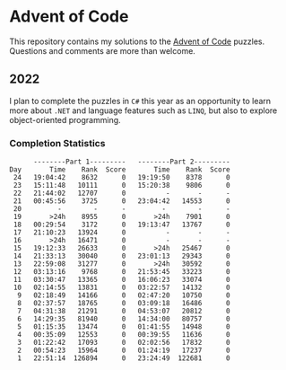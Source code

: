 # Advent of Code

This repository contains my solutions to the [Advent of Code](https://adventofcode.com/) puzzles.
Questions and comments are more than welcome.

## 2022

I plan to complete the puzzles in `C#` this year as an opportunity to learn more about `.NET` and language features such as `LINQ`, but also to explore object-oriented programming.

### Completion Statistics

          --------Part 1---------   --------Part 2---------
    Day       Time    Rank  Score       Time    Rank  Score
     24   19:04:42    8632      0   19:19:50    8378      0
     23   15:11:48   10111      0   15:20:38    9806      0
     22   21:44:02   12707      0          -       -      -
     21   00:45:56    3725      0   23:04:42   14553      0
     20         -        -      -         -        -      -
     19       >24h    8955      0       >24h    7901      0
     18   00:29:54    3172      0   19:13:47   13767      0
     17   21:10:23   13924      0          -       -      -
     16       >24h   16471      0          -       -      -
     15   19:12:33   26633      0       >24h   25467      0
     14   21:33:13   30040      0   23:01:13   29343      0
     13   22:59:08   31277      0       >24h   30592      0
     12   03:13:16    9768      0   21:53:45   33223      0
     11   03:30:47   13365      0   16:06:23   33074      0
     10   02:14:55   13831      0   03:22:57   14132      0
      9   02:18:49   14166      0   02:47:20   10750      0
      8   02:37:57   18765      0   03:09:18   16486      0
      7   04:31:38   21291      0   04:53:07   20812      0
      6   14:29:35   81940      0   14:34:00   80757      0
      5   01:15:35   13474      0   01:41:55   14948      0
      4   00:35:09   12553      0   00:39:55   11636      0
      3   01:22:42   17093      0   02:02:56   17832      0
      2   00:54:23   15964      0   01:24:19   17237      0
      1   22:51:14  126894      0   23:24:49  122681      0
